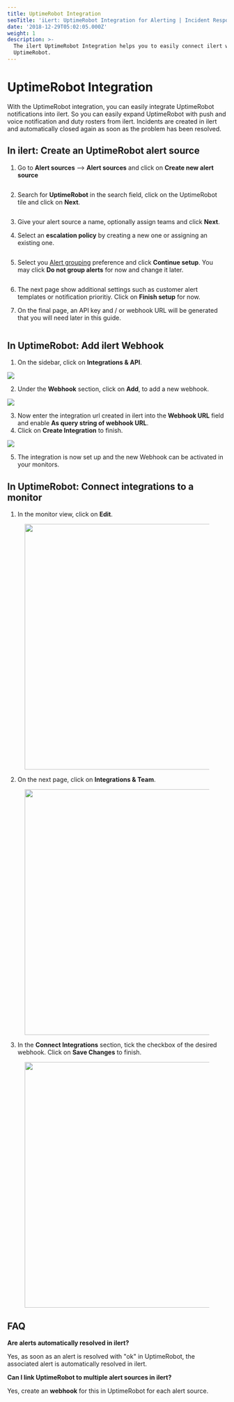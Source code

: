 ```yaml
---
title: UptimeRobot Integration
seoTitle: 'iLert: UptimeRobot Integration for Alerting | Incident Response | Uptime'
date: '2018-12-29T05:02:05.000Z'
weight: 1
description: >-
  The ilert UptimeRobot Integration helps you to easily connect ilert with
  UptimeRobot.
---
```


# UptimeRobot Integration

With the UptimeRobot integration, you can easily integrate UptimeRobot notifications into ilert. So you can easily expand UptimeRobot with push and voice notification and duty rosters from ilert. Incidents are created in ilert and automatically closed again as soon as the problem has been resolved.

## In ilert: Create an UptimeRobot alert source <a href="#alert-source" id="alert-source"></a>

1.  Go to **Alert sources** --> **Alert sources** and click on **Create new alert source**

    <figure><img src="../.gitbook/assets/Screenshot 2023-08-28 at 10.21.10.png" alt=""><figcaption></figcaption></figure>
2.  Search for **UptimeRobot** in the search field, click on the UptimeRobot tile and click on **Next**.&#x20;

    <figure><img src="../.gitbook/assets/Screenshot 2023-08-28 at 10.24.23.png" alt=""><figcaption></figcaption></figure>
3. Give your alert source a name, optionally assign teams and click **Next**.
4.  Select an **escalation policy** by creating a new one or assigning an existing one.

    <figure><img src="../.gitbook/assets/Screenshot 2023-08-28 at 11.37.47.png" alt=""><figcaption></figcaption></figure>
5.  Select you [Alert grouping](../alerting/alert-sources.md#alert-grouping) preference and click **Continue setup**. You may click **Do not group alerts** for now and change it later.&#x20;

    <figure><img src="../.gitbook/assets/Screenshot 2023-08-28 at 11.38.24.png" alt=""><figcaption></figcaption></figure>
6. The next page show additional settings such as customer alert templates or notification prioritiy. Click on **Finish setup** for now.
7.  On the final page, an API key and / or webhook URL will be generated that you will need later in this guide.

    <figure><img src="../.gitbook/assets/il-1-1.png" alt=""><figcaption></figcaption></figure>

## In UptimeRobot: Add ilert Webhook <a href="#add-webhook" id="add-webhook"></a>

1. On the sidebar, click on **Integrations & API**.

![](<../.gitbook/assets/1 (1).png>)

2. Under the **Webhook** section, click on **Add**, to add a new webhook.

![](<../.gitbook/assets/2 (1).png>)

3. Now enter the integration url created in ilert into the **Webhook URL** field and enable **As query string of webhook URL**.
4. Click on **Create Integration** to finish.

![](../.gitbook/assets/3.png)

5. The integration is now set up and the new Webhook can be activated in your monitors.

## In UptimeRobot: Connect integrations to a monitor <a href="#add-webhook" id="add-webhook"></a>

1. In the monitor view, click on **Edit**.

<figure><img src="../.gitbook/assets/4 (7).png" alt="" width="563"><figcaption></figcaption></figure>

2. On the next page, click on **Integrations & Team**.

<figure><img src="../.gitbook/assets/5 (7).png" alt="" width="563"><figcaption></figcaption></figure>

3. In the **Connect Integrations** section, tick the checkbox of the desired webhook. Click on **Save Changes** to finish.

<figure><img src="../.gitbook/assets/6 (8).png" alt="" width="563"><figcaption></figcaption></figure>

## FAQ <a href="#faq" id="faq"></a>

**Are alerts automatically resolved in ilert?**

Yes, as soon as an alert is resolved with "ok" in UptimeRobot, the associated alert is automatically resolved in ilert.

**Can I link UptimeRobot to multiple alert sources in ilert?**

Yes, create an **webhook** for this in UptimeRobot for each alert source.
